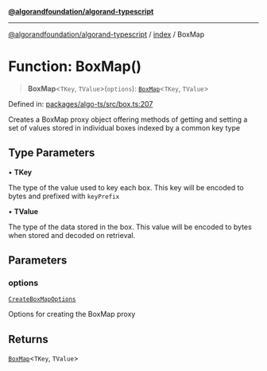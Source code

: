 [**@algorandfoundation/algorand-typescript**](../../README.md)

***

[@algorandfoundation/algorand-typescript](../../README.md) / [index](../README.md) / BoxMap

# Function: BoxMap()

> **BoxMap**\<`TKey`, `TValue`\>(`options`): [`BoxMap`](../type-aliases/BoxMap.md)\<`TKey`, `TValue`\>

Defined in: [packages/algo-ts/src/box.ts:207](https://github.com/algorandfoundation/puya-ts/blob/main/packages/algo-ts/src/box.ts#L207)

Creates a BoxMap proxy object offering methods of getting and setting a set of values stored in individual boxes indexed by a common key type

## Type Parameters

• **TKey**

The type of the value used to key each box. This key will be encoded to bytes and prefixed with `keyPrefix`

• **TValue**

The type of the data stored in the box. This value will be encoded to bytes when stored and decoded on retrieval.

## Parameters

### options

[`CreateBoxMapOptions`](../-internal-/interfaces/CreateBoxMapOptions.md)

Options for creating the BoxMap proxy

## Returns

[`BoxMap`](../type-aliases/BoxMap.md)\<`TKey`, `TValue`\>
